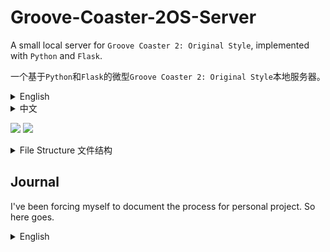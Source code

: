 # Groove-Coaster-2OS-Server

A small local server for ```Groove Coaster 2: Original Style```, implemented with ```Python``` and ```Flask```. 

一个基于```Python```和```Flask```的微型```Groove Coaster 2: Original Style```本地服务器。

<details>
<summary>English</summary>
<br>

## Introduction

This project is for game preservation purposes only. Creative liberty and conveniences have been taken when it comes to specific implementation. The goal is not to ensure 1:1 behavior, but to guarrantee the minimum viability of playing this game. It is provided as-is, per the MIT license.

You are not allowed to use it for commercial purposes. You shall bare all the responsibility for any potential consequences as a result of running this server. If you do not agree to these requirements, you are not allowed to replicate or run this program.

Inspiration: [Lost-MSth/Arcaea-server](https://github.com/Lost-MSth/Arcaea-server)

Special thanks: [Walter-o/gcm-downloader]https://github.com/Walter-o/gcm-downloader

Warning: Do not put personal files under the folders in the private server directory - all files within these sub-folders will be accessible by anyone with your server address! Security and performance are not guaranteed, and it is not recommended to host this server on the internet. You have been warned.

### Supported Features

| Features            | Degree of support                                                                                                      |
|---------------------|------------------------------------------------------------------------------------------------------------------------|
| Asset delivery      | .pak, stage and music zip files                                                                                        |
| Shop                | Purchase individual songs, avatars, and items using GCoin. GCoins are earned by playing the game. Does not support music preview. Does not support song pack. |
| Ranking             | Individual song-difficulty ranking. Support total score ranking, but does not support regional ranking. Does not support viewing player profile.        |
| Save backup         | Support save/load via an Account system. Support password and username changes. Support logging out.                   |
| Titles              | Static full-unlock and setting titles via "Status".                                                                    |
| Mission             | Basic automatic song unlock after reaching in-game levels. Everything else is not supported.                           |
| Friend              | Not supported.                                                                                                         |
| Progress Grid       | Not supported.                                                                                                         |
| Additional features | Account/device whitelisting and banning.                                                                               |

## Download

Server download: Simply download the project as zip.

Asset download: [MEGA](https://mega.nz/folder/frxWHRrQ#v6tth7Zo5rrj9foDhGYCBA) [Baidu(code: aaaa)](https://pan.baidu.com/s/1YVFfKBq1ULOgCkdrVQhFFg)

If you'd like to upload it somewhere else and contribute the link, please contact #AnTcfgss or QQ 3421587952， thanks!

Download common.zip and a platform of your choosing. Unzip them to the private server directory.

## Dependencies

- Python

- Flask

- Crypto (pycryptodome)

- Passlib

- requests

## At the Start

First, you need to set up the server. Use the `Setup the Server First` section.

Next, there are 2 ways to set up the connection. Pick one.

1. Proxy. Requires more setup, but the install package can remain unmodified.

2. File modification. Easier setup, but file edit is necessary.

For method 1, use the `Instruction for Use (for official client)` section.

For method 2, use the `Instruction for Use (For modified client)` section.

## Setup the Server First

### PC/MAC (Easier)

Download the server and assets, and extract everything according to the `Download` section.

Install ```python``` and ```pip``` on your PC/MAC. 

Note that MAC uses ```python3```. Code examples in this document will use the default of Windows, which is ```python```. After the installation, install dependencies using ```pip install ...```.

Open command on Windows (MAC open terminal). Type `ipconfig` (MAC `ifconfig`), and obtain your IPV4 address. This assumes that you are connected to a WIFI, and it should start with 192 or 172.

Open the ```config.py``` of the private server, and change the `IP` accordingly.

Type ```cmd``` in the file directory on the top of the file explorer, and press enter. A command prompt will be opened for that directory.

Type ```python 7001.py``` to start the server. If an error pops up, resolve it now – did you install all the dependencies? Is the IP correct?

### Android (Harder)

<details>
<summary>Details</summary>
<br>

Install [Termux](https://github.com/termux/termux-app/releases).

Type the following commands.

`termux-setup-storage`

`pkg install python`

Use

`pip install ...`

to install `flask`, `passlib`, `pycryptodome`, `requests`.

If ssl errors pop up, you might need to ``pkg up ssl -y``.

Copy the server to phone, or upzip the server files on the phone. (Skip the iOS files if not needed, it takes up a lot of space)

change `config.py`'s `IP` to `127.0.0.1` (this is `loopback`. Feel free to use your android device's `IPv4` via `ifconfig` if you are connected to a WIFI, to enable the server to the entire network).

`cd storage/shared/.... (server location on android file system)`

`python 7001.py` to start the server.

</details>

### iOS (Hard)

<details>
<summary>Details</summary>
<br>

I did some research on `Pythonista` and it seems possible, but you are on your own for this one.

</details>

## Instruction for Use (for official client) 

<details>
<summary>Details</summary>
<br>

### Android

For android 9+ devices, you need to bypass the `https protection` in order to MITM the connection between game client and server. If you have root, you can install Certificate Authorities to system level, allowing the device to trust it. If you don't have root, I don't think it is possible and you might have to modify the client.

I will demonstrate the `VProxid` + `Charles` method.

Install `VProxid` on your `android` device.

Install `Charles` on your `Windows PC`. `Charles` has a free trial period, but there are ways to register it for free. Please do your own research on that subject.

Your server should already be running. 

Install `Charles Certificate Authority` on your `android` device by going to Charles UI `top bar`: `Help` – `SSL Proxying` – `Install Charles Root Certificate on a mobile device`. Follow its instructions. Install the downloaded certificate on the `android` device. Follow [this](https://gist.github.com/pwlin/8a0d01e6428b7a96e2eb) guide to move the user-level certificate to system level. Once done, go to the `android` device's `system setting` – `certificates`, and double check that `Charles` certificate appears at the bottom of the system certificates.

In `Charles`, open `top bar`: `Proxy` – `Proxy Settings`. Enable `SOCKS` proxy on port `8889`. Enable `http proxying over socks`, include default ports. Then, in `top bar`: `Tools` – `Map Remote`, map a URL to your Server `IP address:port`, under `http`. The URL is: `https://gc2018.gczero.com`. 

![](https://studio.code.org/v3/assets/BDOGr35iuNT4hc06y6O_ES5P96xr3SMqhQ2tdwI1KOY/help1.JPG)

![](https://studio.code.org/v3/assets/BDOGr35iuNT4hc06y6O_ES5P96xr3SMqhQ2tdwI1KOY/test2.JPG)

On your `android` device, open `VProxid`. Create a new profile, with the server being `your computer’s IP`, port `8889`, type `socks5`, and select `GROOVE 2` using the app selector. Once created, click the play button on the profile to activate it.

![](https://studio.code.org/v3/assets/BDOGr35iuNT4hc06y6O_ES5P96xr3SMqhQ2tdwI1KOY/help3.jpg)

Make sure the private server is running on your PC. Make sure Charles acknowledges the connection from the device. Make sure VProxid is running. Make sure your phone and laptop are under the same network. Start the game, and ovserve the server.

### iOS

I did not test this method on iOS. If you know how to proxy stuff there, feel free read the Android guide and try the equivalent on iOS.

</details>

## Instruction for Use (For modified client) 

<details>
<summary>Details</summary>
<br>

### Android

Download the `apk` file from the link's `install packages` folder. Install it.

This `apk` has been modified. If you'd like to edit it on your own, see the last paragraph.

Open the game's `obb` with password `eiprblFFv69R83J5`, and extract all the files. Or, download the extracted folder from the link's `install packages/main.76.jp.co.taito.groovecoasterzero.obb`.

Open `settings.cfg` with your text editor, and change `serverUrl` to your server's `http://ip:port/`.

Use `WinRAR` or `7-zip` to compress everything within the folder with the original password. Use `ZIP legacy encryption` for `WinRAR`, `ZipCrypto` for `7-zip`。Name the compressed zip to `main.76.jp.co.taito.groovecoasterzero.obb`.

Paste (overwrite) the `obb` already inside `Android/obb/jp.co.taito.groovecoasterzero`. If the folder does not exist yet, you need to create it manually.

Open the game and observe the server output.

(The provided apk has the following modifications. Skip if you are not interested in it)
By modifying the apk's obb verification function and `obb`'s `settings.cfg`, you can connect to the server without using any proxy software. To do so, decompile `classes.dex` using your favorite `smali` decompiler, and go to `jp.co.taito.groovecoasterzero/BootActivity`. Delete the part in `e()` where the loop is checking for a size, and, if mismatch, override a variable that causes the code to branch into `DownloadActivity`. We want the game to load the obb regardless of its size.

### iOS

Download the `ipa` package from the link's `install packages` folder.

Open the `ipa` file with your favorite zip viewer。Go into`Payload`,`GROOVE 2`. extract `settings.cfg`.

Open `settings.cfg` with a text editor，Edit `serverUrl` to your server's `http://ip:port/`.Drag`settings.cfg` back into the `ipa`。

Sideload the `ipa`. Open the game, and observe the server.

</details>

## Admin Functionalities

Database can be opened with DB Browser.

If you want to make your service only available to whitelisted devices, turn on ```AUTHORIZATION_NEEDED``` in ```config.py``` and add the device id after the .php request to the ```whitelist table```. If you want to ban a device/taito ID, add the device ID or the username of the taito ID to the blacklist table. The ```reason``` column is for your own reference. If a device is logged in to that Taito ID, they cannot download asset, cannot log out, and cannot change name. If a device is not in the whitelist (if enabled) or is banned by device ID, they will not be able to download anything.

```getCrypt.py``` is a standalone script used to decrypt the mass inside the ```GET``` requests.

## Account System Implementation

Account is only used for save file saving/loading (song ownership and coins are tied to devices. However, songs unlocked in the save file will remain unlocked on a new device). Unlike the official version, you can rename and log out of your account. However, only one device may be connected to an account at a time. The old device will be logged off if a new device logs in.

## Ranking System Implementation

I speculate that the official server's behavior hinges upon the fact that you cannot log out of your account, and that there is a maximum device count (5). This means that each `account` is connected to 5 `devices` via `foreign keys`, and the owned `entitlements` (stages, avatars, etc) and `play records` can be tallied.

In the private server, you can log out of devices with ease. This means that `entitlements` and `play records` is not possible to remain consistent, unless we treat `account` as `devices`, which is clearly not the offical behavior.

With the current setup, if a `device` is playing with an associated `account`, the `account` information is saved at the same time and will continue to be shown on ranking in the future. The `Avatar` information is saved with the `play records` and will not follow the `account` or `device`. The `Title` information is not in the `play records`, nor in the `account`, so it will be tied to the `Title` of the `device`.

</details>

<details>
<summary>中文</summary>
<br>

## 简介

此项目的目标是保持游戏的长远可用性 (game preservation)。在具体实施上，我采取了一些便利及创意性的措施（偷懒）。此项目的目标不是确保 1:1 还原官服，而是保证游戏长久可玩。此项目在MIT许可证的“按现状” (as-is) 条件下提供。

你不得将此项目用于商业行为。你应对因运行本服务器而产生的任何潜在后果承担全部责任。如果您不同意这些要求，则不允许您复制或运行该程序。

灵感: [Lost-MSth/Arcaea-server](https://github.com/Lost-MSth/Arcaea-server)

鸣谢: [Walter-o/gcm-downloader](https://github.com/Walter-o/gcm-downloader)

警告：不要将私人文件放至私服内的文件夹里。自带的文件夹内所有文件都可被私服抓取！安全性和效率无法保证，不建议在公网上搭建。这不是强制要求，不过别怪我没提醒过你。

### 支持的功能

| 功能         | 支持程度                                                                                     |
|--------------|---------------------------------------------------------------------------------------------|
| 文件下载      | .pak, 谱面及音频zip文件                                                                      |
| 商店         | 用GCoin购买单独的歌曲，头像，和道具。 GCoins可通过玩游戏来获得。不支持音频预览。不支持曲包。       |
| 排行榜       | 每首歌曲/难度的单独排行榜。总分排行榜。不支持地区排行榜。不支持查看其他玩家的详细信息。            |
| 存档备份     | 支持通过账号系统的保存/加载。支持修改密码和用户名。支持登出。                                     |
| Titles      | 通过Status观看并使用全解锁的Titles。                                                           |
| 任务         | 支持达到游戏内经验等级后歌曲自动解锁。其他功能均不支持。                                         |
| 好友         | 不支持。                                                                                     |
| 进度表       | 不支持。                                                                                     |
| 其他功能     | 账号/设备白名单和封禁。                                                                       |

## 下载

服务器下载：将此repo以zip形式下载。

资源下载：[MEGA](https://mega.nz/folder/frxWHRrQ#v6tth7Zo5rrj9foDhGYCBA) [Baidu(密码aaaa)](https://pan.baidu.com/s/1YVFfKBq1ULOgCkdrVQhFFg)

如果你想将资源备份到别的网盘并贡献链接，请联系#AnTcfgss or QQ 3421587952，感谢！

下载 common.zip 和您设备的平台。将所有文件解压到服务器根目录。

## 环境依赖

- Python

- Flask

- Crypto (pycryptodome)

- Passlib

- requests

## 如何开始

首先，你需要配置服务器。请使用`配置服务器`。

接下来，有两种方式来设置连接。选一个吧。

1. 代理。需要更多配置，不过安装包不需要修改。
   
3. 修改文件。配置更加简单，不过。。必须修改文件。

方法1，请使用`原版安装包的使用说明`。

方法2，请使用`改版安装包的使用说明`。

## 配置服务器

### PC/MAC(简单)

按照`下载`章节来下载解压服务器和资源。

PC/MAC安装 ```python```，安装 ```pip```。

注意 MAC 默认为 ```python3```。往后的示例默认用 windows 的默认，即 ```python```。安装完成后，使用
```pip install ...```安装所有依赖项。

PC打开 ```cmd``` 输入 ```ipconfig```。MAC 打开 ```terminal``` 输入 ```ifconfig```。获得你的`IPV4`,一串为192或172开头的数字。

PC用文本编辑器打开服务器文件夹的 ```config.py```，将`IPV4`填写至`IP`。`PORT`(端口)也可以更改。

文件管理器上方的文件夹路径清空，输入 ```cmd```。命令行窗口会弹出。

输入 ```python 7001.py```来开启服务器。如果出现错误，就解决他们吧。检查依赖项是否安装，网络配置是否正确。

### 安卓(稍难)

<details>
<summary>细节</summary>
<br>

安装 [Termux](https://github.com/termux/termux-app/releases).

输入下面的命令。

`termux-setup-storage`

`pkg install python`

用

`pip install ...`

来安装 `flask`, `passlib`, `pycryptodome`, `requests`.

如果出现ssl问题，可能需要``pkg up ssl -y``.

将服务器拷到手机上，或者在手机上解压服务器文件。（如不需要iOS文件，就省点手机空间，别拷贝ios的东西了）

修改 `config.py` 的 `IP` 至 `127.0.0.1` (这是 `本地回环`。如果连接了WIFI，可以使用`ifconfig` 获取手机的 `IPv4` 并填入，以在整个网络下支持私服).

`cd storage/shared/.... (服务器在安卓文件系统的位置)`

`python 7001.py` 来运行服务器。

</details>

### iOS (难)

<details>
<summary>细节</summary>
<br>

`Pythonista`貌似可用，不过我祝你好运。

</details>

## 原版安装包的使用说明

<details>
<summary>细节</summary>
<br>

### 安卓

对于 Android 9+ 设备，您需要绕过 `https 保护`才能对游戏客户端和服务器之间的连接进行中间人攻击。如果您拥有 root 权限，则可以将证书安装到系统级别，从而允许设备信任中间人软件。若您没有root，此方法可能不可用。

这里展示`VProxid`加`Charles`方法。 在您的`Android`设备上安装`VProxid`。 在`Windows PC`上安装`Charles`。 `Charles`有免费试用期，但有多种方法可以免费注册。 请对此主题进行自己的研究。

你的服务器应该已经在运行。

在您的`Android`设备上安装`Charles 根证书`：Charles用户界面`顶栏`：`Help` – `SSL Proxying` – `Install Charles Root Certificate on a mobile device`. 按照其说明进行操作。`Android`设备上安装下载的证书。请按照此[指南]((https://gist.github.com/pwlin/8a0d01e6428b7a96e2eb))将用户级证书移至系统级。 完成后，转到系统设置 - 证书，仔细检查`Charles`证书是否出现在系统证书页面底部。

在`Charles`中，打开顶部栏：`Proxy` – `Proxy Settings`。 在端口`8889`上启用`SOCKS`代理。打开``http proxying over socks``，配置默认端口。然后，在顶部栏中： `Tools` – `Map Remote`，将如下`URL`映射到`服务器IP:端口`（http协议）。URL为：`https://gc2018.gczero.com`。

![](https://studio.code.org/v3/assets/BDOGr35iuNT4hc06y6O_ES5P96xr3SMqhQ2tdwI1KOY/help1.JPG)


![](https://studio.code.org/v3/assets/BDOGr35iuNT4hc06y6O_ES5P96xr3SMqhQ2tdwI1KOY/test2.JPG)

在您的`Android`设备上，打开`VProxid`。创建一个新的配置文件，服务器为`您计算机的IP`，端口为`8889`，类型为`socks5`，然后使用应用程序选择器选择`GROOVE 2`。 创建后，单击配置文件上的播放按钮将其激活。

![](https://studio.code.org/v3/assets/BDOGr35iuNT4hc06y6O_ES5P96xr3SMqhQ2tdwI1KOY/help3.jpg)

确保您的`PC`上正在运行私服。 确保`Charles`提示并正在接收来自设备的连接。 确保`VProxid`正在运行。 确保您的设备和电脑在同一网络下。 开始游戏吧。

### iOS

我不了解iOS系统，如果你了解ios的代理软件，可以阅读安卓部分，然后照葫芦画瓢（

</details>

## 改版安装包的使用说明

<details>
<summary>细节</summary>
<br>

### 安卓

下载网盘里`install packages`里的`apk`文件。安装。

此`apk`被修改过。若想自己修改,请看最后一段。

打开游戏的`obb`，密码是`eiprblFFv69R83J5`。提取全部文件。或者，从网盘下载`install packages/main.76.jp.co.taito.groovecoasterzero.obb`.

用文本编辑器打开`settings.cfg`，将`serverUrl`改成私服的`http://ip:端口/`。

用`WinRAR`或者`7-zip`压缩全部文件至zip，用密码加密。用`ZIP legacy encryption`/`ZipCrypto`。名称为`main.76.jp.co.taito.groovecoasterzero.obb`.

覆盖`Android/obb/jp.co.taito.groovecoasterzero`里的`obb`文件。如文件夹不存在，需要手动创建。

打开游戏，观察私服的输出。

（提供的apk已经执行了如下的修改，可以忽略）
你可以通过修改apk里的obb校验函数然后修改`obb`里的`settings.cfg`来直连私服，无需中继软件。用顺手的`smali`反编译器来反编译`classes.dex`，然后去`jp.co.taito.groovecoasterzero/BootActivity`。删除`e()`里循环检查文件大小的部分。这部分会检查obb文件的大小，如果不一致会修改一个变量跳至`DownloadActivity`。我们想强制游戏读取。

### iOS

下载网盘里`install packages`里的`ipa`文件。

将`ipa`用压缩包软件打开。进`Payload`,`GROOVE 2`. 将`settings.cfg`提出。

文本编辑器打开`settings.cfg`，将`serverUrl`改成私服的`http://ip:端口/`。将`settings.cfg`拖回`ipa`。

侧载`ipa`即可。打开游戏，观察私服的输出。

</details>

## 管理员功能

数据库可以用DB Browser打开。

如果你想只对在白名单里的设备提供服务，开启```config.py```里的```AUTHORIZATION_NEEDED```，并将.php请求后面的设备ID加入```whitelist```列表。如果你想封禁设备或者Taito ID，将设备ID或者用户名加入```blacklist```列表。```reason```列可供你记录封禁原因。如果设备登陆该Taito ID，它将无法下载数据，不能登出，而且不能改名。如果设备在白名单开启后不在白名单里，或者设备被封禁，它将无法下载任何东西。

```getCrypt.py``` 是一个用来单独解密```GET```请求后缀的脚本.

## 账号系统实装

账号仅用于保存/同步存档。Gcoin和歌曲所有权和设备绑定。不过，存档中已经解锁的曲目将在新的设备上可用。官方版不允许重命名及登出账号。私服则可以进行这些操作。不过，一个账号只能同时登陆一台设备，如果登录第二台设备，第一台设备将被挤掉。

## 排行榜系统实装

我推测官方服务器的行为取决于一个事实，即你不能注销你的账号，而且有一个最大设备数（5）。这意味着每个`账户`通过 `foreign key` 连接到 5 个`设备`，这样就可以统计所有拥有的 `权益`（`音乐`、`头像`等）和`游玩记录`。

在私服，用户可以任意注销设备。这意味着`权益`和`游玩记录`不可能保持一致，除非我们把`账户`当作`设备`，而这显然不是官服的行为。

目前的设置下，假如一台`设备`游玩时有关联`账户`，`账户`信息会同时保存，并且未来将持续显示当时连接的`账户`信息。`头像`信息随`游玩记录`保存，将不跟随`账户`或者`设备`。`Title`信息不在`游玩记录`里，也不在`账户`里，所以将和该设备的`Title`绑定。

</details>


![](https://studio.code.org/v3/assets/BDOGr35iuNT4hc06y6O_ES5P96xr3SMqhQ2tdwI1KOY/stage_back10_big.png)
![](https://studio.code.org/v3/assets/BDOGr35iuNT4hc06y6O_ES5P96xr3SMqhQ2tdwI1KOY/test2.JPG)

<details>
<summary>File Structure 文件结构</summary>
<br>

server/

├─ files/

│  ├─ gc2/

│  │  ├─ audio/

│  │  │  ├─ ogg and m4a zips

│  │  ├─ stage/

│  │  │  ├─ zip files for stage

│  │  ├─ model.pak

│  │  ├─ skin.pak

│  │  ├─ tunefile.pak

│  ├─ web/

│  │  ├─ webpage assets

├─ 7001.py

├─ config.py

</details>

## Journal

I've been forcing myself to document the process for personal project. So here goes.

<details>
<summary>English</summary>
<br>
Project Taiyo started on Feb. 19, 2024, as the effort to create a private server for Groove Coaster 2: Original Style. No prior effort was spent on the game, since the save file acquired from lp did unlock the majority of the track.

However, as updates slowed down and Groove Coaster 4max is scheduled to shut down, time were allocated to investigate the viability of a private server. Asset scraping was tedius as each song has multiple downloadable files, and there is no naming convention. Every zip file was acquired by hand(!) via manual downloading, which was soon proven unnecessary with the discovery of gcm-downloader.

The obb's decryption key was discovered in the android executable's lib file, and, during investigation of a config file within the obb, the server's address is directly editable. On the iOS, this config file is within the ipa. A proxy can be setup to mitm traffic for the same result. A simple server that handles asset delivery and static full-unlock profile was quickly developed.

An account system was developed that facilitates the save/load feature. The server request's GET field is encrypted, and, initially, the key and encryption method was not found. However, due to CBC encryption's flaw, part of the encrypted mess can still be used to identify users. Later, the key and IV to decrypt request was found in gcm-downloader, and used to implement a correct implementation of the server.

Besides the above features, all other functionality remains unimplemented. This was completed within a week (shorter than what is ideal, given project OverRide's priority). Some effort was spent on documenting the scraping, setup, and scripting, uploaded to a github repo, and the MVP is shelved.

In Janurary 2025, renewed effort was put on the project as Taito announced the cease of additional DLC, after a lackluster 2024 season. Groove Coin, a removed feature in-game, has been revived to facilitate a shop system. No longer is the server delivering static full-unlock save file, but the user can now acquire their own content in a balanced progression.

Additional effort was put on researching and REing various aspect of the game. 5 removed songs were re-enabled by lib editing, later via stage_param edit. Effort was spent on scripting a .pak unpacker and packer, which is successful and allow us to create own .pak files for delivery.

Effort was spent on the PC and Switch (waiwai) port, investigating the possiblilty of chart porting to Mobile. Switch version uses a significantly different system, charts lack critical elements and music is stored in header-removed opus. Porting from switch is deemed hard.

The PC version has exclusive songs/packs, and the chart/model files are an exact match from mobile asset. Music is in header-appended OGG, which is also compatible with Mobile. Porting is technically feasible if the format of stage_param can be RE'd.

On Jan. 24, 2025, Taito announced the end of service of the game. This prompted the creation of this repo and release of private server.
</details>

